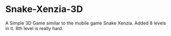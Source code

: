 # Snake-Xenzia-3D
A Simple 3D Game similar to the mobile game Snake Xenzia. Added 8 levels in it. 8th level is really hard.
